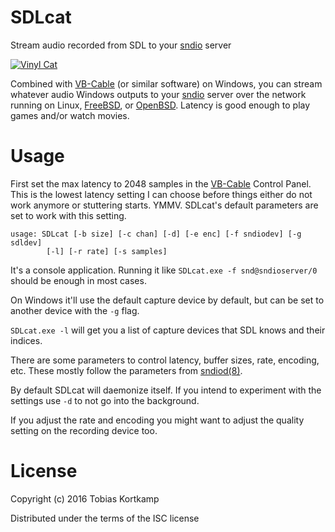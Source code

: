 # SDLcat

Stream audio recorded from SDL to your [sndio] server

[![Vinyl Cat](https://img.youtube.com/vi/K7dcSr04G8s/0.jpg)](https://www.youtube.com/watch?v=K7dcSr04G8s)

Combined with [VB-Cable] (or similar software) on Windows, you can stream
whatever audio Windows outputs to your [sndio] server over the
network running on Linux, [FreeBSD], or [OpenBSD].  Latency is good
enough to play games and/or watch movies.

[VB-Cable]: http://vb-audio.pagesperso-orange.fr/Cable/
[sndio]: http://www.sndio.org/
[FreeBSD]: https://www.freebsd.org/
[OpenBSD]: https://www.openbsd.org/

# Usage

First set the max latency to 2048 samples in the [VB-Cable] Control Panel.
This is the lowest latency setting I can choose before things either do not work anymore
or stuttering starts.  YMMV.  SDLcat's default parameters are set to work with
this setting.


```
usage: SDLcat [-b size] [-c chan] [-d] [-e enc] [-f sndiodev] [-g sdldev]
        [-l] [-r rate] [-s samples]
```

It's a console application.  Running it like `SDLcat.exe -f snd@sndioserver/0`
should be enough in most cases.

On Windows it'll use the default capture device by default, but can be set to
another device with the `-g` flag.

`SDLcat.exe -l` will get you a list of capture devices that SDL knows and their
indices.

There are some parameters to control latency, buffer sizes, rate, encoding,
etc.  These mostly follow the parameters from [sndiod(8)].

By default SDLcat will daemonize itself.  If you intend to experiment with the
settings use `-d` to not go into the background.

If you adjust the rate and encoding you might want to adjust the quality
setting on the recording device too.

[sndiod(8)]: http://man.openbsd.org/sndiod.8

# License

Copyright (c) 2016 Tobias Kortkamp

Distributed under the terms of the ISC license
